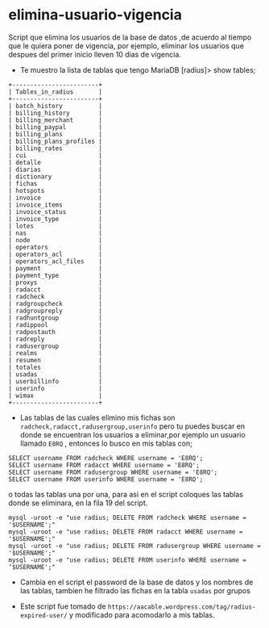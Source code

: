 # elimina-usuario-vigencia
Script que elimina los usuarios de la base de datos ,de acuerdo al tiempo que le quiera poner de vigencia, por ejemplo, eliminar los usuarios que despues del primer inicio lleven 10 dias de vigencia.

- Te muestro la lista de tablas que tengo
MariaDB [radius]> show tables;
```
+------------------------+
| Tables_in_radius       |
+------------------------+
| batch_history          |
| billing_history        |
| billing_merchant       |
| billing_paypal         |
| billing_plans          |
| billing_plans_profiles |
| billing_rates          |
| cui                    |
| detalle                |
| diarias                |
| dictionary             |
| fichas                 |
| hotspots               |
| invoice                |
| invoice_items          |
| invoice_status         |
| invoice_type           |
| lotes                  |
| nas                    |
| node                   |
| operators              |
| operators_acl          |
| operators_acl_files    |
| payment                |
| payment_type           |
| proxys                 |
| radacct                |
| radcheck               |
| radgroupcheck          |
| radgroupreply          |
| radhuntgroup           |
| radippool              |
| radpostauth            |
| radreply               |
| radusergroup           |
| realms                 |
| resumen                |
| totales                |
| usadas                 |
| userbillinfo           |
| userinfo               |
| wimax                  |
+------------------------+
```
- Las tablas de las cuales elimino mis fichas son `radcheck,radacct,radusergroup,userinfo` pero tu puedes buscar en donde se encuentran los usuarios a eliminar,por ejemplo un usuario llamado `E8RQ` , entonces lo busco en mis tablas con;

```
SELECT username FROM radcheck WHERE username = 'E8RQ';
SELECT username FROM radacct WHERE username = 'E8RQ';
SELECT username FROM radusergroup WHERE username = 'E8RQ';
SELECT username FROM userinfo WHERE username = 'E8RQ';
```
o todas las tablas una por una, para asi en el script coloques las tablas donde se eliminara, en la fila 19 del script.

```
mysql -uroot -e "use radius; DELETE FROM radcheck WHERE username = '$USERNAME';"
mysql -uroot -e "use radius; DELETE FROM radacct WHERE username = '$USERNAME';"
mysql -uroot -e "use radius; DELETE FROM radusergroup WHERE username = '$USERNAME';"
mysql -uroot -e "use radius; DELETE FROM userinfo WHERE username = ‘$USERNAME';"
```
- Cambia en el script el password de la base de datos y los nombres de las tablas, tambien he filtrado las fichas en la tabla `usadas` por grupos

- Este script fue tomado de `https://aacable.wordpress.com/tag/radius-expired-user/` y modificado para acomodarlo a mis tablas.
